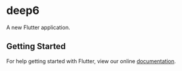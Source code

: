 # deep6

A new Flutter application.

## Getting Started

For help getting started with Flutter, view our online
[documentation](https://flutter.io/).
